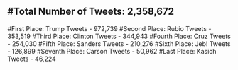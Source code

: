 #Total Number of Tweets: 2,358,672 
---
#First Place: Trump Tweets - 972,739
#Second Place: Rubio Tweets - 353,519
#Third Place: Clinton Tweets - 344,943
#Fourth Place: Cruz Tweets - 254,030
#Fifth Place: Sanders Tweets - 210,276
#Sixth Place: Jeb! Tweets - 126,899
#Seventh Place: Carson Tweets - 50,962
#Last Place: Kasich Tweets - 46,224
